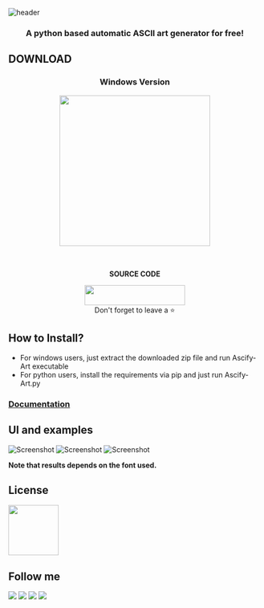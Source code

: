 ![header](https://user-images.githubusercontent.com/89206401/216651834-91bc5c02-4b25-4789-8ea7-524015086771.png)

### <p align='center'> A python based automatic ASCII art generator for free!

## DOWNLOAD

### <p align='center'> Windows Version <br> <p align='center'> [<img src="https://img.shields.io/badge/FREE-Ascify_Art_Basic-informational?&logo=Microsoft&logoColor=blue&color=007ec6" width="300">](https://github.com/Akascape/Ascify-Art/releases/download/v0.5/Ascify-Art_basic_win64.zip)  </br>
<br> <p align='center'> **SOURCE CODE** <br> <p align='center'> [<img src="https://img.shields.io/badge/Python_Version-informational?style=flat&logo=python&logoColor=blue&color=eaea4a" width=200 height=40>](https://github.com/Akascape/Ascify-Art/archive/refs/heads/Ascify-Art_v0.5.zip) <br> Don't forget to leave a ⭐ </p>

## How to Install?
- For windows users, just extract the downloaded zip file and run Ascify-Art executable
- For python users, install the requirements via pip and just run Ascify-Art.py

### [Documentation](https://github.com/Akascape/Ascify-Art/wiki)

## UI and examples
![Screenshot](https://user-images.githubusercontent.com/89206401/216638864-1072f934-1934-44bb-a8ef-cf0e780f8357.jpg)
![Screenshot](https://user-images.githubusercontent.com/89206401/216637402-78732867-2a74-4da9-8add-e90d994099bf.jpg)
![Screenshot](https://user-images.githubusercontent.com/89206401/216639887-63b7af6c-55f3-4943-95a1-5dfbb7d52dc5.jpg)

**Note that results depends on the font used.**

## License
[<img src="https://user-images.githubusercontent.com/89206401/168461242-884f25ce-eb67-406a-9d98-cf8d0f28cb43.png" width=100>](https://github.com/Akascape/Ascify-Art/blob/Ascify-Art_v0.5/LICENSE)
<br>
## Follow me
[<img src="https://img.shields.io/badge/-Github-informational?style=flat&logo=github&logoColor=black&color=grey">](https://github.com/Akascape)
[<img src="https://img.shields.io/badge/-Reddit-informational?style=flat&logo=reddit&logoColor=black&color=orange">](https://www.reddit.com/user/Akascape)
[<img src="https://img.shields.io/badge/-YouTube-informational?style=flat&logo=youtube&logoColor=black&color=red">](https://www.youtube.com/channel/UC7naboenYq9FAo80aPUkqSw)
[<img src="https://img.shields.io/badge/-Twitter-informational?style=flat&logo=twitter&logoColor=black&color=blue">](https://twitter.com/Akascape)
<br>
